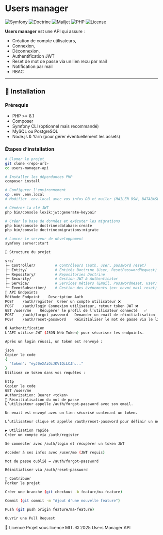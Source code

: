 # Users manager

![Symfony](https://img.shields.io/badge/Symfony-7.4.x-green)
![Doctrine](https://img.shields.io/badge/Doctrine.x-red)
![Mailjet](https://img.shields.io/badge/Mailhet.x-blue)
![PHP](https://img.shields.io/badge/PHP-8.x-blueviolet)
![License](https://img.shields.io/badge/License-MIT-lightgrey)

**Users manager** est une API qui assure : 

- Création de compte utilisateurs,
- Connexion,
- Déconnexion,
- Authentification JWT
- Reset de mot de passe via un lien recu par mail
- Notification par mail
- RBAC

---

## 🚀 Installation

### Prérequis
- PHP >= 8.1  
- Composer  
- Symfony CLI (optionnel mais recommandé)  
- MySQL ou PostgreSQL  
- Node.js & Yarn (pour gérer éventuellement les assets)  

### Étapes d’installation

```bash
# Cloner le projet
git clone <repo-url>
cd users-manager-api

# Installer les dépendances PHP
composer install

# Configurer l'environnement
cp .env .env.local
# Modifier .env.local avec vos infos DB et mailer (MAILER_DSN, DATABASE_URL, JWT_PASSPHRASE)

# Générer la clé JWT
php bin/console lexik:jwt:generate-keypair

# Créer la base de données et exécuter les migrations
php bin/console doctrine:database:create
php bin/console doctrine:migrations:migrate

# Lancer le serveur de développement
symfony server:start

📂 Structure du projet

src/
├─ Controller/         # Contrôleurs (auth, user, password reset)
├─ Entity/             # Entités Doctrine (User, ResetPasswordRequest)
├─ Repository/         # Repositories Doctrine
├─ Security/           # Gestion JWT & Authenticator
├─ Service/            # Services métiers (Email, PasswordReset, User)
└─ EventSubscriber/    # Gestion des événements (ex: envoi mail reset)
🔑 API Endpoints
Méthode	Endpoint	Description	Auth
POST	/auth/register	Créer un compte utilisateur	❌
POST	/auth/login	Connexion utilisateur, retour token JWT	❌
GET	/user/me	Récupérer le profil de l’utilisateur connecté	✅
POST	/auth/forgot-password	Demander un email de réinitialisation	❌
POST	/auth/reset-password	Réinitialiser le mot de passe via le lien	❌

🔒 Authentification
L’API utilise JWT (JSON Web Token) pour sécuriser les endpoints.

Après un login réussi, un token est renvoyé :

json
Copier le code
{
  "token": "eyJ0eXAiOiJKV1QiLCJh..."
}
Utilisez ce token dans vos requêtes :

http
Copier le code
GET /user/me
Authorization: Bearer <token>
📧 Réinitialisation du mot de passe
L’utilisateur appelle /auth/forgot-password avec son email.

Un email est envoyé avec un lien sécurisé contenant un token.

L’utilisateur clique et appelle /auth/reset-password pour définir un nouveau mot de passe.

▶️ Utilisation rapide
Créer un compte via /auth/register

Se connecter avec /auth/login et récupérer un token JWT

Accéder à ses infos avec /user/me (JWT requis)

Mot de passe oublié → /auth/forgot-password

Réinitialiser via /auth/reset-password

🤝 Contribuer
Forker le projet

Créer une branche (git checkout -b feature/ma-feature)

Commit (git commit -m "Ajout d'une nouvelle feature")

Push (git push origin feature/ma-feature)

Ouvrir une Pull Request

```

📄 Licence
Projet sous licence MIT.
© 2025 Users Manager API




